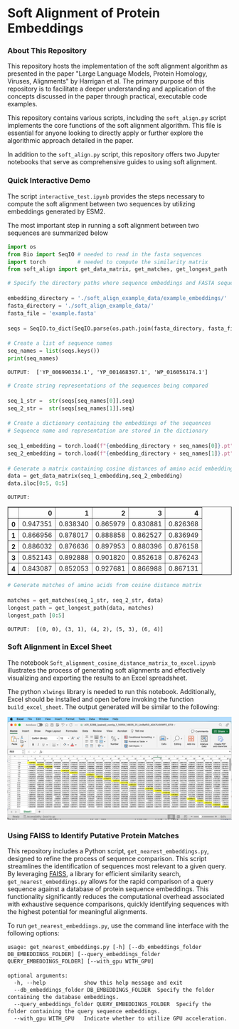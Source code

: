 # Soft Alignment of Protein Embeddings

### About This Repository



This repository hosts the implementation of the soft alignment
algorithm as presented in the paper "Large Language Models, Protein
Homology, Viruses, Alignments" by Harrigan et al. The primary purpose
of this repository is to facilitate a deeper understanding and
application of the concepts discussed in the paper through practical,
executable code examples.

This repository contains various scripts, including the `soft_align.py`
script implements the core functions of the soft alignment
algorithm. This file is essential for anyone looking to directly apply
or further explore the algorithmic approach detailed in the paper.

In addition to the `soft_align.py` script, this repository offers two Jupyter notebooks that serve as comprehensive guides to using soft alignment.

### Quick Interactive Demo

The script `interactive_test.ipynb` provides the steps necessary to compute the soft alignment between two sequences by utilizing embeddings generated by ESM2.

The most important step in running a soft alignment between two sequences are summarized below


```python
import os
from Bio import SeqIO # needed to read in the fasta sequences
import torch 	      # needed to compute the similarity matrix
from soft_align import get_data_matrix, get_matches, get_longest_path
```


```python
# Specify the directory paths where sequence embeddings and FASTA sequences are stored

embedding_directory = './soft_align_example_data/example_embeddings/'
fasta_directory = './soft_align_example_data/'
fasta_file = 'example.fasta'

seqs = SeqIO.to_dict(SeqIO.parse(os.path.join(fasta_directory, fasta_file), 'fasta'))

# Create a list of sequence names
seq_names = list(seqs.keys())
print(seq_names)
```
```
OUTPUT:  ['YP_006990334.1', 'YP_001468397.1', 'WP_016056174.1']
```

```python
# Create string representations of the sequences being compared

seq_1_str =  str(seqs[seq_names[0]].seq)
seq_2_str =  str(seqs[seq_names[1]].seq)

# Create a dictionary containing the embeddings of the sequences
# Sequence name and representation are stored in the dictionary

seq_1_embedding = torch.load(f"{embedding_directory + seq_names[0]}.pt")
seq_2_embedding = torch.load(f"{embedding_directory + seq_names[1]}.pt")

# Generate a matrix containing cosine distances of amino acid embeddings from sequence representations
data = get_data_matrix(seq_1_embedding,seq_2_embedding)
data.iloc[0:5, 0:5]
```
```
OUTPUT:
```
<div>
<table border="1" class="dataframe">
  <thead>
    <tr style="text-align: right;">
      <th></th>
      <th>0</th>
      <th>1</th>
      <th>2</th>
      <th>3</th>
      <th>4</th>
    </tr>
  </thead>
  <tbody>
    <tr>
      <th>0</th>
      <td>0.947351</td>
      <td>0.838340</td>
      <td>0.865979</td>
      <td>0.830881</td>
      <td>0.826368</td>
    </tr>
    <tr>
      <th>1</th>
      <td>0.866956</td>
      <td>0.878017</td>
      <td>0.888858</td>
      <td>0.862527</td>
      <td>0.836949</td>
    </tr>
    <tr>
      <th>2</th>
      <td>0.886032</td>
      <td>0.876636</td>
      <td>0.897953</td>
      <td>0.880396</td>
      <td>0.876158</td>
    </tr>
    <tr>
      <th>3</th>
      <td>0.852143</td>
      <td>0.892888</td>
      <td>0.901820</td>
      <td>0.852618</td>
      <td>0.876243</td>
    </tr>
    <tr>
      <th>4</th>
      <td>0.843087</td>
      <td>0.852053</td>
      <td>0.927681</td>
      <td>0.866988</td>
      <td>0.867131</td>
    </tr>
  </tbody>
</table>
</div>




```python
# Generate matches of amino acids from cosine distance matrix

matches = get_matches(seq_1_str, seq_2_str, data)
longest_path = get_longest_path(data, matches)
longest_path [0:5]
```
```
OUTPUT:  [(0, 0), (3, 1), (4, 2), (5, 3), (6, 4)]
```


### Soft Alignment in Excel Sheet

The notebook `Soft_alignment_cosine_distance_matrix_to_excel.ipynb` illustrates the process of generating soft alignments and effectively visualizing and exporting the results to an Excel spreadsheet.

The python `xlwings` library is needed to run this notebook. Additionally, Excel should be installed and open before invoking the function `build_excel_sheet`. The output generated will be similar to the following:

![Alt Text](soft_align_example_data/results/soft_align_screenshot.png)


### Using FAISS to Identify Putative Protein Matches

This repository includes a Python script, `get_nearest_embeddings.py`, designed to refine the process of sequence comparison. This script streamlines the identification of sequences most relevant to a given query. By leveraging [FAISS](https://github.com/facebookresearch/faiss), a library for efficient similarity search, `get_nearest_embeddings.py` allows for the rapid comparison of a query sequence against a database of protein sequence embeddings. This functionality significantly reduces the computational overhead associated with exhaustive sequence comparisons, quickly identifying sequences with the highest potential for meaningful alignments.

To run `get_nearest_embeddings.py`, use the command line interface with the following options:

```
usage: get_nearest_embeddings.py [-h] [--db_embeddings_folder DB_EMBEDDINGS_FOLDER] [--query_embeddings_folder QUERY_EMBEDDINGS_FOLDER] [--with_gpu WITH_GPU]

optional arguments:
  -h, --help            show this help message and exit
  --db_embeddings_folder DB_EMBEDDINGS_FOLDER  Specify the folder containing the database embeddings.
  --query_embeddings_folder QUERY_EMBEDDINGS_FOLDER  Specify the folder containing the query sequence embeddings.
  --with_gpu WITH_GPU   Indicate whether to utilize GPU acceleration.
```
